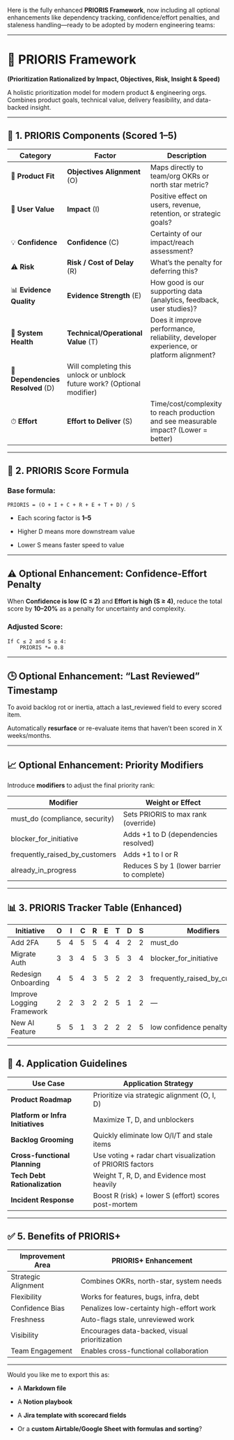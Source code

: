 Here is the fully enhanced **PRIORIS Framework**, now including all optional enhancements like dependency tracking, confidence/effort penalties, and staleness handling—ready to be adopted by modern engineering teams:

---

# **🚀 PRIORIS Framework**

  

**(Prioritization Rationalized by Impact, Objectives, Risk, Insight & Speed)**

A holistic prioritization model for modern product & engineering orgs. Combines product goals, technical value, delivery feasibility, and data-backed insight.

---

## **🧩 1. PRIORIS Components (Scored 1–5)**

|**Category**|**Factor**|**Description**|
|---|---|---|
|🎯 **Product Fit**|**Objectives Alignment** (O)|Maps directly to team/org OKRs or north star metric?|
|🚀 **User Value**|**Impact** (I)|Positive effect on users, revenue, retention, or strategic goals?|
|💡 **Confidence**|**Confidence** (C)|Certainty of our impact/reach assessment?|
|⚠️ **Risk**|**Risk / Cost of Delay** (R)|What’s the penalty for deferring this?|
|📊 **Evidence Quality**|**Evidence Strength** (E)|How good is our supporting data (analytics, feedback, user studies)?|
|🔧 **System Health**|**Technical/Operational Value** (T)|Does it improve performance, reliability, developer experience, or platform alignment?|
|🔄 **Dependencies Resolved** (D)|Will completing this unlock or unblock future work? (Optional modifier)||
|⏱ **Effort**|**Effort to Deliver** (S)|Time/cost/complexity to reach production and see measurable impact? (Lower = better)|

---

## **🧮 2. PRIORIS Score Formula**

  

### **Base formula:**

```
PRIORIS = (O + I + C + R + E + T + D) / S
```

- Each scoring factor is **1–5**
    
- Higher D means more downstream value
    
- Lower S means faster speed to value
    

---

## **⚠️ Optional Enhancement: Confidence-Effort Penalty**

  

When **Confidence is low (C ≤ 2)** and **Effort is high (S ≥ 4)**, reduce the total score by **10–20%** as a penalty for uncertainty and complexity.

  

### **Adjusted Score:**

```
If C ≤ 2 and S ≥ 4:
    PRIORIS *= 0.8
```

---

## **🕒 Optional Enhancement: “Last Reviewed” Timestamp**

  

To avoid backlog rot or inertia, attach a last_reviewed field to every scored item.

Automatically **resurface** or re-evaluate items that haven’t been scored in X weeks/months.

---

## **📈 Optional Enhancement: Priority Modifiers**

  

Introduce **modifiers** to adjust the final priority rank:

|**Modifier**|**Weight or Effect**|
|---|---|
|must_do (compliance, security)|Sets PRIORIS to max rank (override)|
|blocker_for_initiative|Adds +1 to D (dependencies resolved)|
|frequently_raised_by_customers|Adds +1 to I or R|
|already_in_progress|Reduces S by 1 (lower barrier to complete)|

---

## **📊 3. PRIORIS Tracker Table (Enhanced)**

|**Initiative**|**O**|**I**|**C**|**R**|**E**|**T**|**D**|**S**|**Modifiers**|**Score**|
|---|---|---|---|---|---|---|---|---|---|---|
|Add 2FA|5|4|5|5|4|4|2|2|must_do|MAX|
|Migrate Auth|3|3|4|5|3|5|3|4|blocker_for_initiative|6.75|
|Redesign Onboarding|4|5|4|3|5|2|2|3|frequently_raised_by_customers|8.33|
|Improve Logging Framework|2|2|3|2|2|5|1|2|—|8.5|
|New AI Feature|5|5|1|3|2|2|2|5|low confidence penalty|8.0 → 6.4|

---

## **🧭 4. Application Guidelines**

|**Use Case**|**Application Strategy**|
|---|---|
|**Product Roadmap**|Prioritize via strategic alignment (O, I, D)|
|**Platform or Infra Initiatives**|Maximize T, D, and unblockers|
|**Backlog Grooming**|Quickly eliminate low O/I/T and stale items|
|**Cross-functional Planning**|Use voting + radar chart visualization of PRIORIS factors|
|**Tech Debt Rationalization**|Weight T, R, D, and Evidence most heavily|
|**Incident Response**|Boost R (risk) + lower S (effort) scores post-mortem|

---

## **✅ 5. Benefits of PRIORIS+**

|**Improvement Area**|**PRIORIS+ Enhancement**|
|---|---|
|Strategic Alignment|Combines OKRs, north-star, system needs|
|Flexibility|Works for features, bugs, infra, debt|
|Confidence Bias|Penalizes low-certainty high-effort work|
|Freshness|Auto-flags stale, unreviewed work|
|Visibility|Encourages data-backed, visual prioritization|
|Team Engagement|Enables cross-functional collaboration|

---

Would you like me to export this as:

- A **Markdown file**
    
- A **Notion playbook**
    
- A **Jira template with scorecard fields**
    
- Or a **custom Airtable/Google Sheet with formulas and sorting**?